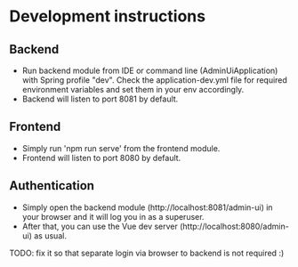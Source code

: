 # Development instructions

## Backend
* Run backend module from IDE or command line (AdminUiApplication) with Spring profile "dev". Check the application-dev.yml file for required environment variables and set them in your env accordingly.
* Backend will listen to port 8081 by default. 

## Frontend
* Simply run 'npm run serve' from the frontend module.
* Frontend will listen to port 8080 by default.

## Authentication
* Simply open the backend module (http://localhost:8081/admin-ui) in your browser and it will log you in as a superuser.
* After that, you can use the Vue dev server (http://localhost:8080/admin-ui) as usual.

TODO: fix it so that separate login via browser to backend is not required :) 
